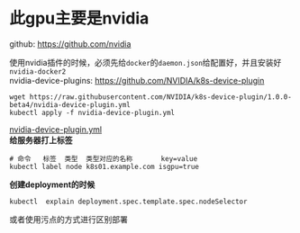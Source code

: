 # 此gpu主要是nvidia

github: https://github.com/nvidia

使用nvidia插件的时候，必须先给`docker`的`daemon.json`给配置好，并且安装好`nvidia-docker2`  
nvidia-device-plugins: https://github.com/NVIDIA/k8s-device-plugin

```
wget https://raw.githubusercontent.com/NVIDIA/k8s-device-plugin/1.0.0-beta4/nvidia-device-plugin.yml
kubectl apply -f nvidia-device-plugin.yml
```
[nvidia-device-plugin.yml](/manifests/example/nvidia/nvidia.yaml)  
**给服务器打上标签**  

```
# 命令   标签  类型  类型对应的名称       key=value
kubectl label node k8s01.example.com isgpu=true
```

**创建deployment的时候**  
```
kubectl  explain deployment.spec.template.spec.nodeSelector
```

或者使用污点的方式进行区别部署

